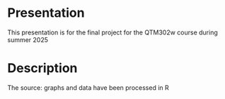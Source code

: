 # Presentation
This presentation is for the final project for the QTM302w course during summer 2025
# Description
The source: graphs and data have been processed in R 
